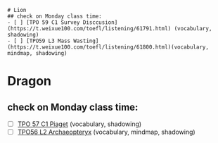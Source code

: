 ```
# Lion
## check on Monday class time:
- [ ] [TPO 59 C1 Survey Disccusion](https://t.weixue100.com/toefl/listening/61791.html) (vocabulary, shadowing)
- [ ] [TPO59 L3 Mass Wasting](https://t.weixue100.com/toefl/listening/61800.html)(vocabulary, mindmap, shadowing)
```

# Dragon
## check on Monday class time:
- [ ] [TPO 57 C1 Piaget](http://top.zhan.com/toefl/listen/review-2362-13.html?article_id=2362) (vocabulary, shadowing)
- [ ] [TPO56 L2 Archaeopteryx](http://top.zhan.com/toefl/listen/review-2359-13.html?article_id=2359) (vocabulary, mindmap, shadowing)

